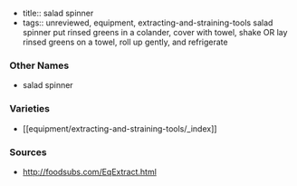 - title:: salad spinner
- tags:: unreviewed, equipment, extracting-and-straining-tools
salad spinner put rinsed greens in a colander, cover with towel, shake OR lay rinsed greens on a towel, roll up gently, and refrigerate

### Other Names

* salad spinner

### Varieties

* [[equipment/extracting-and-straining-tools/_index]]

### Sources
* http://foodsubs.com/EqExtract.html
